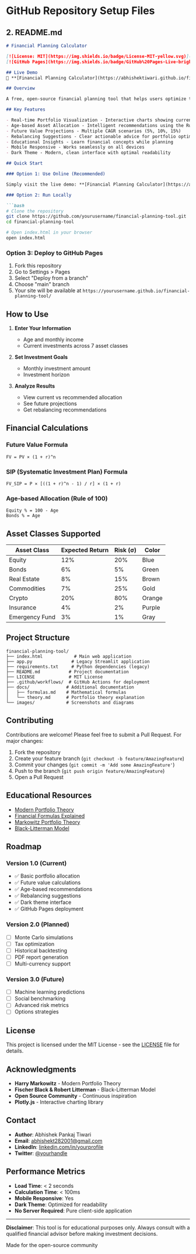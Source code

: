 # GitHub Repository Setup Files

## 2. README.md
```markdown
# Financial Planning Calculator

[![License: MIT](https://img.shields.io/badge/License-MIT-yellow.svg)](https://opensource.org/licenses/MIT)
[![GitHub Pages](https://img.shields.io/badge/GitHub%20Pages-Live-brightgreen)](https://abhishektiwari.github.io/financial-planning-tool/)

## Live Demo
🚀 **[Financial Planning Calculator](https://abhishektiwari.github.io/financial-planning-tool/)** - Try it now!

## Overview

A free, open-source financial planning tool that helps users optimize their portfolio allocation based on age, risk tolerance, and financial goals. Built with modern portfolio theory principles and designed for educational purposes.

## Key Features

- Real-time Portfolio Visualization - Interactive charts showing current vs recommended allocation
- Age-based Asset Allocation - Intelligent recommendations using the Rule of 100
- Future Value Projections - Multiple CAGR scenarios (5%, 10%, 15%)
- Rebalancing Suggestions - Clear actionable advice for portfolio optimization
- Educational Insights - Learn financial concepts while planning
- Mobile Responsive - Works seamlessly on all devices
- Dark Theme - Modern, clean interface with optimal readability

## Quick Start

### Option 1: Use Online (Recommended)

Simply visit the live demo: **[Financial Planning Calculator](https://abhishektiwari.github.io/financial-planning-tool/)**

### Option 2: Run Locally

```bash
# Clone the repository
git clone https://github.com/yourusername/financial-planning-tool.git
cd financial-planning-tool

# Open index.html in your browser
open index.html
```

### Option 3: Deploy to GitHub Pages

1. Fork this repository
2. Go to Settings > Pages
3. Select "Deploy from a branch"
4. Choose "main" branch
5. Your site will be available at `https://yourusername.github.io/financial-planning-tool/`

## How to Use

1. **Enter Your Information**
   - Age and monthly income
   - Current investments across 7 asset classes

2. **Set Investment Goals**
   - Monthly investment amount
   - Investment horizon

3. **Analyze Results**
   - View current vs recommended allocation
   - See future projections
   - Get rebalancing recommendations

## Financial Calculations

### Future Value Formula
```
FV = PV × (1 + r)^n
```

### SIP (Systematic Investment Plan) Formula
```
FV_SIP = P × [((1 + r)^n - 1) / r] × (1 + r)
```

### Age-based Allocation (Rule of 100)
```
Equity % = 100 - Age
Bonds % = Age
```

## Asset Classes Supported

| Asset Class | Expected Return | Risk (σ) | Color |
|------------|----------------|----------|-------|
| Equity | 12% | 20% | Blue |
| Bonds | 6% | 5% | Green |
| Real Estate | 8% | 15% | Brown |
| Commodities | 7% | 25% | Gold |
| Crypto | 20% | 80% | Orange |
| Insurance | 4% | 2% | Purple |
| Emergency Fund | 3% | 1% | Gray |

## Project Structure

```
financial-planning-tool/
├── index.html            # Main web application
├── app.py               # Legacy Streamlit application
├── requirements.txt     # Python dependencies (legacy)
├── README.md           # Project documentation
├── LICENSE             # MIT License
├── .github/workflows/  # GitHub Actions for deployment
├── docs/              # Additional documentation
│   ├── formulas.md    # Mathematical formulas
│   └── theory.md      # Portfolio theory explanation
└── images/            # Screenshots and diagrams
```

## Contributing

Contributions are welcome! Please feel free to submit a Pull Request. For major changes:

1. Fork the repository
2. Create your feature branch (`git checkout -b feature/AmazingFeature`)
3. Commit your changes (`git commit -m 'Add some AmazingFeature'`)
4. Push to the branch (`git push origin feature/AmazingFeature`)
5. Open a Pull Request

## Educational Resources

- [Modern Portfolio Theory](docs/theory.md)
- [Financial Formulas Explained](docs/formulas.md)
- [Markowitz Portfolio Theory](https://en.wikipedia.org/wiki/Modern_portfolio_theory)
- [Black-Litterman Model](https://en.wikipedia.org/wiki/Black%E2%80%93Litterman_model)

## Roadmap

### Version 1.0 (Current)
- ✅ Basic portfolio allocation
- ✅ Future value calculations
- ✅ Age-based recommendations
- ✅ Rebalancing suggestions
- ✅ Dark theme interface
- ✅ GitHub Pages deployment

### Version 2.0 (Planned)
- [ ] Monte Carlo simulations
- [ ] Tax optimization
- [ ] Historical backtesting
- [ ] PDF report generation
- [ ] Multi-currency support

### Version 3.0 (Future)
- [ ] Machine learning predictions
- [ ] Social benchmarking
- [ ] Advanced risk metrics
- [ ] Options strategies

## License

This project is licensed under the MIT License - see the [LICENSE](LICENSE) file for details.

## Acknowledgments

- **Harry Markowitz** - Modern Portfolio Theory
- **Fischer Black & Robert Litterman** - Black-Litterman Model
- **Open Source Community** - Continuous inspiration
- **Plotly.js** - Interactive charting library

## Contact

- **Author**: Abhishek Pankaj Tiwari
- **Email**: abhishekt282001@gmail.com
- **LinkedIn**: [linkedin.com/in/yourprofile](www.linkedin.com/in/abhishek282001)
- **Twitter**: [@yourhandle](https://x.com/abhishekt282001)

## Performance Metrics

- **Load Time**: < 2 seconds
- **Calculation Time**: < 100ms
- **Mobile Responsive**: Yes
- **Dark Theme**: Optimized for readability
- **No Server Required**: Pure client-side application

---

**Disclaimer**: This tool is for educational purposes only. Always consult with a qualified financial advisor before making investment decisions.

Made for the open-source community
